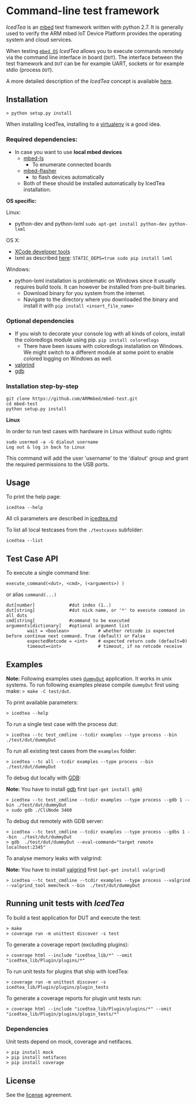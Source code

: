 # Command-line test framework

*IcedTea* is an [mbed](www.mbed.com) test framework written
with python 2.7. It is generally used to verify the ARM mbed
IoT Device Platform provides the operating system and cloud services.

When testing [`mbed OS`](https://www.mbed.com/en/platform/mbed-os/)
*IcedTea* allows you to execute commands remotely via
the command line interface in board (`DUT`).
The interface between the test framework and `DUT` can be
for example UART, sockets or for example stdio (process `DUT`).

A more detailed description of the *IcedTea* concept is
available [here](doc/README.md).

## Installation

`> python setup.py install`

When installing IcedTea, installing to a
[virtualenv](https://virtualenv.pypa.io/en/stable/installation/) is
a good idea.

### Required dependencies:

* In case you want to use **local mbed devices**
  * [mbed-ls](https://github.com/armmbed/mbed-ls)
    * To enumerate connected boards
  * [mbed-flasher](https://github.com/ARMmbed/mbed-flasher)
    * to flash devices automatically
  * Both of these should be installed automatically by
  IcedTea installation.

**OS specific:**

Linux:
* python-dev and python-lxml
`sudo apt-get install python-dev python-lxml`

OS X:
* [XCode developer tools](http://osxdaily.com/2014/02/12/install-command-line-tools-mac-os-x/)
* lxml as described
[here](http://lxml.de/installation.html#installation):
`STATIC_DEPS=true sudo pip install lxml`

Windows:
* python-lxml installation is problematic on Windows since
it usually requires build tools. It can however be installed
from pre-built binaries.
    * Download binary for you system from the internet.
    * Navigate to the directory where you downloaded the
    binary and install it with `pip install <insert_file_name>`

### Optional dependencies

* If you wish to decorate your console log with all kinds of colors,
install the coloredlogs module using pip. `pip install coloredlogs`
    * There have been issues with coloredlogs installation on Windows.
     We might switch to a different module at some point to enable
     colored logging on Windows as well.
* [valgrind](http://valgrind.org)
* [gdb](https://www.gnu.org/software/gdb/)


### Installation step-by-step

```
git clone https://github.com/ARMmbed/mbed-test.git
cd mbed-test
python setup.py install
```

**Linux**

In order to run test cases with hardware in Linux without sudo rights:

```
sudo usermod -a -G dialout username
Log out & log in back to Linux
```

This command will add the user 'username' to the 'dialout' group and
grant the required permissions to the USB ports.

## Usage

To print the help page:

`icedtea --help`

All cli parameters are described in [icedtea.md](doc/icedtea.md)

To list all local testcases from the `./testcases` subfolder:

`icedtea --list`

## Test Case API

To execute a single command line:

` execute_command(<dut>, <cmd>, (<arguments>) ) `

or alias `command(...)`


```
dut[number]             #dut index (1..)
dut[string]             #dut nick name, or '*' to execute command in all duts
cmd[string]             #command to be executed
arguments[dictionary]   #optional argument list
        wait = <boolean>           # whether retcode is expected before continue next command. True (default) or False
        expectedRetcode = <int>    # expected return code (default=0)
        timeout=<int>              # timeout, if no retcode receive
```

## Examples

**Note:** Following examples uses [`dummyDut`](test/dut/dummyDut.c)
application. It works in unix systems.
To run following examples please compile `dummyDut` first using make:
`> make -C test/dut`.

To print available parameters:

`> icedtea --help`

To run a single test case with the process dut:

`> icedtea --tc test_cmdline --tcdir examples --type process --bin ./test/dut/dummyDut`

To run all existing test cases from the `examples` folder:

`> icedtea --tc all --tcdir examples --type process --bin ./test/dut/dummyDut`

To debug dut locally with [GDB](https://www.gnu.org/software/gdb/):

**Note:** You have to install [gdb](https://www.gnu.org/software/gdb/) first (`apt-get install gdb`)

```
> icedtea --tc test_cmdline --tcdir examples --type process --gdb 1 --bin ./test/dut/dummyDut
> sudo gdb ./CliNode 3460
```

To debug dut remotely with GDB server:

```
> icedtea --tc test_cmdline --tcdir examples --type process --gdbs 1 --bin  ./test/dut/dummyDut
> gdb  ./test/dut/dummyDut --eval-command="target remote localhost:2345"
```

To analyse memory leaks with valgrind:

**Note:** You have to install [valgrind](http://valgrind.org) first (`apt-get install valgrind`)
```
> icedtea --tc test_cmdline --tcdir examples --type process --valgrind --valgrind_tool memcheck --bin  ./test/dut/dummyDut
```

## Running unit tests with *IcedTea*

To build a test application for DUT and execute the test:

```
> make
> coverage run -m unittest discover -s test
```

To generate a coverage report (excluding plugins):

```
> coverage html --include "icedtea_lib/*" --omit "icedtea_lib/Plugin/plugins/*"
```

To run unit tests for plugins that ship with IcedTea:

```
> coverage run -m unittest discover -s icedtea_lib/Plugin/plugins/plugin_tests
```

To generate a coverage reports for plugin unit tests run:

```
> coverage html --include "icedtea_lib/Plugin/plugins/*" --omit "icedtea_lib/Plugin/plugins/plugin_tests/*"
```

### Dependencies

Unit tests depend on mock, coverage and netifaces.

```
> pip install mock
> pip install netifaces
> pip install coverage
```

## License

See the [license](LICENSE) agreement.
